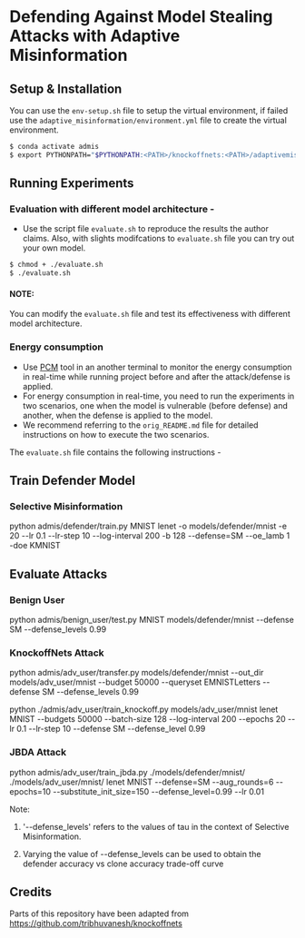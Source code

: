 # Defending Against Model Stealing Attacks with Adaptive Misinformation

## Setup & Installation
You can use the `env-setup.sh` file to setup the virtual environment, if failed use the `adaptive_misinformation/environment.yml` file to create the virtual environment.
```bash
$ conda activate admis
$ export PYTHONPATH="$PYTHONPATH:<PATH>/knockoffnets:<PATH>/adaptivemisinformation" # Add KnockoffNets and AdaptiveMisinformation to PYTHONPATH; Replace <PATH> with the path containing knockoffnets/adaptivemisinformation dirs
```

## Running Experiments 

### Evaluation with different model architecture -
- Use the script file `evaluate.sh`  to reproduce the results the author claims. Also, with slights modifcations to `evaluate.sh`  file you can try out your own model.

```bash
$ chmod + ./evaluate.sh
$ ./evaluate.sh 
```
#### NOTE:
You can modify the `evaluate.sh` file and test its effectiveness with different model architecture.

### Energy consumption
- Use [PCM](https://github.com/intel/pcm) tool in an another terminal to monitor the energy consumption in real-time while running project before and after the attack/defense is applied.
- For energy consumption in real-time, you need to run the experiments in two scenarios, one when the model is vulnerable (before defense) and another, when the defense is applied to the model.
- We recommend referring to the `orig_README.md` file for detailed instructions on how to execute the two  scenarios.

The `evaluate.sh` file contains the following instructions - 

## Train Defender Model

### Selective Misinformation

python admis/defender/train.py MNIST lenet -o models/defender/mnist -e 20 --lr 0.1 --lr-step 10 --log-interval 200 -b 128 --defense=SM --oe_lamb 1 -doe KMNIST


## Evaluate Attacks

### Benign User

python admis/benign_user/test.py MNIST models/defender/mnist --defense SM --defense_levels 0.99

### KnockoffNets Attack

python admis/adv_user/transfer.py models/defender/mnist --out_dir models/adv_user/mnist --budget 50000 --queryset EMNISTLetters --defense SM --defense_levels 0.99

python ./admis/adv_user/train_knockoff.py models/adv_user/mnist lenet MNIST --budgets 50000 --batch-size 128 --log-interval 200 --epochs 20 --lr 0.1 --lr-step 10 --defense SM --defense_level 0.99

### JBDA Attack

python admis/adv_user/train_jbda.py ./models/defender/mnist/ ./models/adv_user/mnist/ lenet MNIST --defense=SM --aug_rounds=6 --epochs=10 --substitute_init_size=150 --defense_level=0.99 --lr 0.01

Note:
1. '--defense_levels' refers to the values of tau in the context of Selective Misinformation.

2. Varying the value of --defense_levels can be used to obtain the defender accuracy vs clone accuracy trade-off curve


## Credits

Parts of this repository have been adapted from https://github.com/tribhuvanesh/knockoffnets


